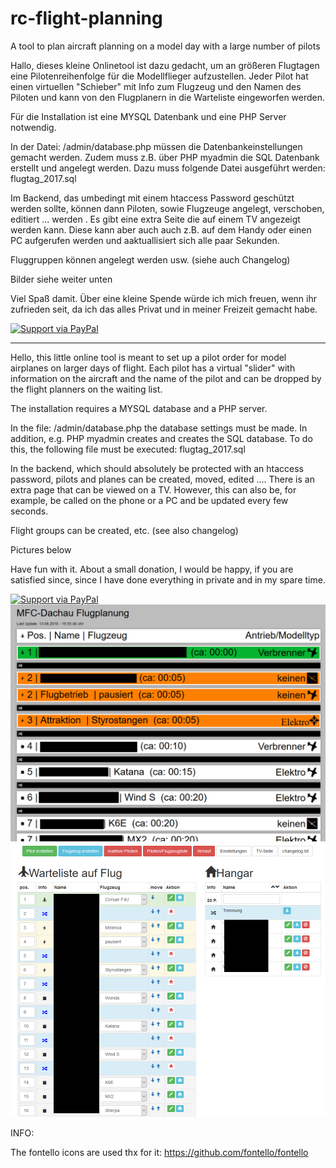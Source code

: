 # rc-flight-planning
A tool to plan aircraft planning on a model day with a large number of pilots

Hallo, dieses kleine Onlinetool ist dazu gedacht, um an größeren Flugtagen eine Pilotenreihenfolge für die Modellflieger aufzustellen.
Jeder Pilot hat einen virtuellen "Schieber" mit Info zum Flugzeug und den Namen des Piloten und kann von den Flugplanern in die Warteliste eingeworfen werden. 

Für die Installation ist eine MYSQL Datenbank und eine PHP Server notwendig.

In der Datei: /admin/database.php müssen die Datenbankeinstellungen gemacht werden. Zudem muss z.B. über PHP myadmin die SQL Datenbank erstellt und angelegt werden.
Dazu muss folgende Datei ausgeführt werden:
flugtag_2017.sql

Im Backend, das umbedingt mit einem htaccess Password geschützt werden sollte, können dann Piloten, sowie Flugzeuge angelegt, verschoben, editiert ... werden . Es gibt eine extra Seite die auf einem TV angezeigt werden kann. Diese kann aber auch auch z.B. auf dem Handy oder einen PC aufgerufen werden und aaktuallisiert sich alle paar Sekunden.

Fluggruppen können angelegt werden usw. (siehe auch Changelog)

Bilder siehe weiter unten

Viel Spaß damit. Über eine kleine Spende würde ich mich freuen, wenn ihr zufrieden seit, da ich das alles Privat und in meiner Freizeit gemacht habe.

<a href="https://paypal.me/druckgott/10">
  <img alt="Support via PayPal" src="https://cdn.rawgit.com/twolfson/paypal-github-button/1.0.0/dist/button.svg"/>
</a>


------------------------------------------------------------------------------------------------

Hello, this little online tool is meant to set up a pilot order for model airplanes on larger days of flight.
Each pilot has a virtual "slider" with information on the aircraft and the name of the pilot and can be dropped by the flight planners on the waiting list.

The installation requires a MYSQL database and a PHP server.

In the file: /admin/database.php the database settings must be made. In addition, e.g. PHP myadmin creates and creates the SQL database.
To do this, the following file must be executed:
flugtag_2017.sql

In the backend, which should absolutely be protected with an htaccess password, pilots and planes can be created, moved, edited .... There is an extra page that can be viewed on a TV. However, this can also be, for example, be called on the phone or a PC and be updated every few seconds.

Flight groups can be created, etc. (see also changelog)

Pictures below

Have fun with it. About a small donation, I would be happy, if you are satisfied since, since I have done everything in private and in my spare time.

<a href="https://paypal.me/druckgott/10">
  <img alt="Support via PayPal" src="https://cdn.rawgit.com/twolfson/paypal-github-button/1.0.0/dist/button.svg"/>
</a>

<img src="https://github.com/druckgott/rc-flight-planning/blob/master/tempsnip.png" alt="Bild1">
<img src="https://github.com/druckgott/rc-flight-planning/blob/master/tempsnip2.png" alt="Bild2">


INFO:

The fontello icons are used thx for it:
https://github.com/fontello/fontello
